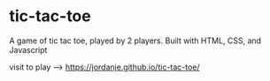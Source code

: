 # tic-tac-toe
A game of tic tac toe, played by 2 players. Built with HTML,  CSS, and Javascript


visit to play --> https://jordanje.github.io/tic-tac-toe/
